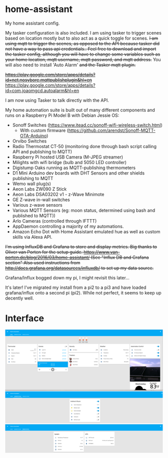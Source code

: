 # home-assistant

My home assistant config. 

My tasker configuration is also included. I am using tasker to trigger scenes based on location mostly but to also act as a quick toggle for scenes. ~~I am using mqtt to trigger the scenes, as opposed to the API because tasker did not have a way to pass api credentials.. Feel free to download and import the tasker config, although you will have to change some variables such as your home location, mqtt username, mqtt password, and mqtt address.~~ You will also need to install 'Auto Alarm' ~~and the Tasker mqtt plugin.~~

~~https://play.google.com/store/apps/details?id=net.nosybore.mqttpublishplugin&hl=en~~
https://play.google.com/store/apps/details?id=com.joaomgcd.autoalarm&hl=en

I am now using Tasker to talk directly with the API.

My home automation suite is built out of many different components and runs on a Raspberry Pi Model B with Debian Jessie OS:

- Sonoff Switches (https://www.itead.cc/sonoff-wifi-wireless-switch.html)
  - With custom firmware (https://github.com/arendst/Sonoff-MQTT-OTA-Arduino)
- Orvibo Switches
- Radio Thermostat CT-50 (monitoring done through bash script calling API and publishing to MQTT)
- Raspberry Pi hosted USB Camera (M-JPEG streamer)
- Milights with wifi bridge (bulb and 5050 LED controller)
- Digistump Oaks running as MQTT-publishing thermometers
- D1 Mini Arduino dev boards with DHT Sensors and other shields publishing to MQTT
- Wemo wall plug(s)
- Aeon Labs ZW090 Z Stick
- Aeon Labs DSA03202 v1 - z-Wave Minimote
- GE Z-wave in-wall switches
- Various z-wave sensors
- Various MQTT Sensors (eg: moon status, determined using bash and published to MQTT))
- Arlo Cameras (controlled through IFTTT)
- AppDaemon controlling a majority of my automations.
- Amazon Echo Dot with Home Assistant emulated hue as well as custom skills via Alexa API.


~~I'm using InfluxDB and Grafana to store and display metrics.
Big thanks to Oliver van Porten for the setup guide. https://www.van-porten.de/blog/2016/03/home-assistant/ (See "Influx DB and Grafana section"
Also used instructions from http://docs.grafana.org/datasources/influxdb/ to set up my data source.~~

Grafana/Influx bogged down my pi, I might revisit this later...

It's later! I've migrated my install from a pi2 to a pi3 and have loaded grafana/influx onto a second pi (pi2). While not perfect, it seems to keep up decently well. 

 



# Interface
![UI](screenshot1.png)  
![UI2](screenshot2.png)  
![UI](screenshot3.png)
